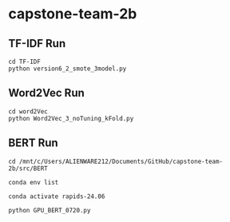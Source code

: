 # capstone-team-2b

## TF-IDF Run

```shell
cd TF-IDF
python version6_2_smote_3model.py
```

## Word2Vec Run

```shell
cd word2Vec
python Word2Vec_3_noTuning_kFold.py
```

## BERT Run

```shell
cd /mnt/c/Users/ALIENWARE212/Documents/GitHub/capstone-team-2b/src/BERT

conda env list

conda activate rapids-24.06

python GPU_BERT_0720.py
```
